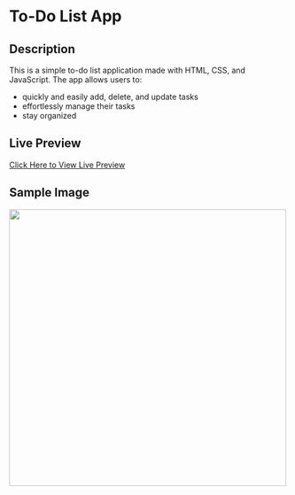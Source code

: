 # To-Do List App

## Description
This is a simple to-do list application made with HTML, CSS, and JavaScript. 
The app allows users to:
* quickly and easily add, delete, and update tasks
* effortlessly manage their tasks
* stay organized 

## Live Preview
[Click Here to View Live Preview]()

## Sample Image
<img src="https://github.com/naomit9/todoList-project/assets/144495516/7eb8ba32-05e4-42eb-85e0-60cd6eb883ab" width=500>






